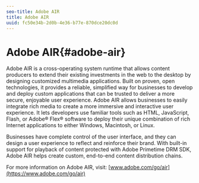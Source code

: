 ```yaml
---
seo-title: Adobe AIR
title: Adobe AIR
uuid: fc50e34b-2d0b-4e36-b77e-870dce20dc0d
---
```


# Adobe AIR{#adobe-air}

Adobe AIR is a cross-operating system runtime that allows content producers to extend their existing investments in the web to the desktop by designing customized multimedia applications. Built on proven, open technologies, it provides a reliable, simplified way for businesses to develop and deploy custom applications that can be trusted to deliver a more secure, enjoyable user experience. Adobe AIR allows businesses to easily integrate rich media to create a more immersive and interactive user experience. It lets developers use familiar tools such as HTML, JavaScript, Flash, or Adobe® Flex® software to deploy their unique combination of rich Internet applications to either Windows, Macintosh, or Linux.

Businesses have complete control of the user interface, and they can design a user experience to reflect and reinforce their brand. With built-in support for playback of content protected with Adobe Primetime DRM SDK, Adobe AIR helps create custom, end-to-end content distribution chains.

For more information on Adobe AIR, visit: [www.adobe.com/go/air](https://www.adobe.com/go/air) 
